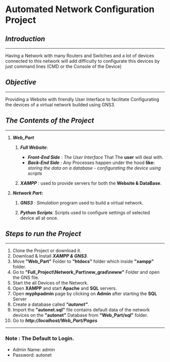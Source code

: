 # Automated Network Configuration Project

## ***Introduction***
---
Having a Network with many Routers and Switches and a lot of devices connected to this network will add difficulty to configurate this devices by just command lines (CMD or the Console of the Device)



## ***Objective***
---
Providing a Website with friendly User Interface to facilitate Configurating the devices of a virtual network builded using GNS3.



## ***The Contents of the Project***
---
1. ***Web_Part***
   1. ***Full Website***:
      * ***Front-End Side*** : *The User Interface* That The **user** will deal with.
      * ***Back-End Side*** : Any Processes happen under the hood **like:** *storing the data on a database - configurating the device using scripts*

   1. ***XAMPP*** : used to provide servers for both the **Website & DataBase**.

1. ***Network Part:***
   1. ***GNS3*** : *Simulation* program used to build a virtual network.
 
   1. ***Python Scripts***: Scripts used to configure settings of selected device all at once.

## ***Steps to run the Project***
---
 1. Clone the Project or download it.
 1. Download & Install ***XAMPP & GNS3***.
 1. Move **"Web_Part"** Folder to **"htdocs"** folder which inside **"xampp"** folder.
 1. Go to **"Full_Project\Network_Part\new_grad\neww"** Folder
    and open the GNS file.
 1. Start the all Devices of the Network.
 1. Open **XAMPP** and start **Apache** and **SQL** servers.
 1. Open **myphpadmin** page by clicking on **Admin** after starting the **SQL** Server
 1. Create a database called ***"autonet"***.
 1. Import the **"autonet.sql"** file contains default data of the network devices on the **"autonet"** Database from **"Web_Part/sql"** folder.
 1. Go to ***http://localhost/Web_Part/Pages***
---
### Note : The Default to Login.
- Admin Name: admin
- Password: autonet

